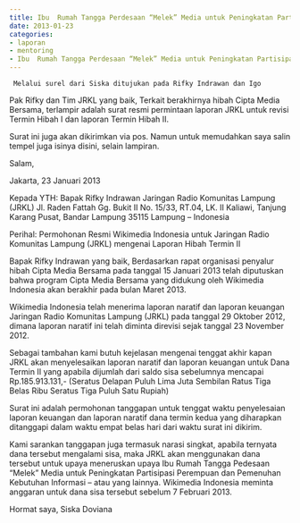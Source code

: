 ```yaml
---
title: Ibu  Rumah Tangga Perdesaan “Melek” Media untuk Peningkatan Partisipasi  Perempuan dan Pemenuhan Kebutuhan Informasi - Mentoring 23 Januari 2013 
date: 2013-01-23
categories:
- laporan
- mentoring
- Ibu  Rumah Tangga Perdesaan “Melek” Media untuk Peningkatan Partisipasi  Perempuan dan Pemenuhan Kebutuhan Informasi
---
```


     Melalui surel dari Siska ditujukan pada Rifky Indrawan dan Igo

Pak Rifky dan Tim JRKL yang baik, Terkait berakhirnya hibah Cipta Media Bersama, terlampir adalah surat resmi permintaan laporan JRKL untuk revisi Termin Hibah I dan laporan Termin Hibah II.

Surat ini juga akan dikirimkan via pos. Namun untuk memudahkan saya salin tempel juga isinya disini, selain lampiran.

Salam,


Jakarta, 23 Januari 2013

Kepada YTH:
Bapak Rifky Indrawan
Jaringan Radio Komunitas Lampung (JRKL)
Jl. Raden Fattah Gg. Bukit II No. 15/33, RT.04, LK. II
Kaliawi, Tanjung Karang Pusat, Bandar Lampung 35115
Lampung – Indonesia

Perihal: Permohonan Resmi Wikimedia Indonesia untuk Jaringan Radio Komunitas Lampung (JRKL) mengenai Laporan Hibah Termin II

Bapak Rifky Indrawan yang baik,
Berdasarkan rapat organisasi penyalur hibah Cipta Media Bersama pada tanggal 15 Januari 2013 telah diputuskan bahwa program Cipta Media
Bersama yang didukung oleh Wikimedia Indonesia akan berakhir pada bulan Maret 2013.

Wikimedia Indonesia telah menerima laporan naratif  dan laporan keuangan Jaringan Radio Komunitas Lampung (JRKL) pada tanggal 29
Oktober 2012, dimana laporan naratif ini telah diminta direvisi sejak tanggal 23 November 2012.

Sebagai tambahan kami butuh kejelasan mengenai tenggat akhir kapan JRKL akan menyelesaikan laporan naratif dan laporan keuangan untuk
Dana Termin II yang apabila dijumlah dari saldo sisa sebelumnya mencapai Rp.185.913.131,- (Seratus Delapan Puluh Lima Juta Sembilan
Ratus Tiga Belas Ribu Seratus Tiga Puluh Satu Rupiah)

Surat ini adalah permohonan tanggapan untuk tenggat waktu penyelesaian laporan keuangan dan laporan naratif dana termin kedua yang 
diharapkan ditanggapi dalam waktu empat belas hari dari waktu surat ini dikirim.

Kami sarankan tanggapan juga termasuk narasi singkat, apabila ternyata dana tersebut mengalami sisa, maka JRKL akan menggunakan dana 
tersebut untuk upaya meneruskan upaya Ibu Rumah Tangga Pedesaan “Melek” Media untuk Peningkatan Partisipasi Perempuan dan Pemenuhan 
Kebutuhan Informasi – atau yang lainnya. Wikimedia Indonesia meminta anggaran untuk dana sisa tersebut sebelum 7 Februari 2013.

Hormat saya,
Siska Doviana

